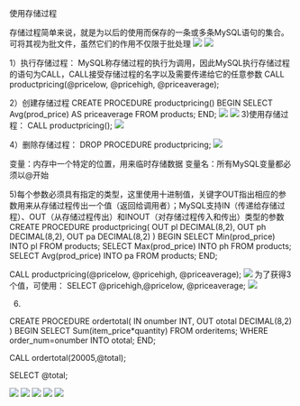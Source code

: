 使用存储过程


存储过程简单来说，就是为以后的使用而保存的一条或多条MySQL语句的集合。可将其视为批文件，虽然它们的作用不仅限于批处理
![](https://tva1.sinaimg.cn/large/008eGmZEly1gorwwtjskzj30c20eiteh.jpg)
![](https://tva1.sinaimg.cn/large/008eGmZEly1gorwx1tyugj30c20670vn.jpg)

1）执行存储过程：
MySQL称存储过程的执行为调用，因此MySQL执行存储过程的语句为CALL，CALL接受存储过程的名字以及需要传递给它的任意参数
CALL productpricing(@pricelow,
                                    @pricehigh,
                                    @priceaverage);

2）创建存储过程
CREATE PROCEDURE productpricing()
BEGIN
     SELECT Avg(prod_price) AS priceaverage
     FROM products;
END;
![](https://tva1.sinaimg.cn/large/008eGmZEly1gorwxb4n6qj30bb0ar10l.jpg)
![](https://tva1.sinaimg.cn/large/008eGmZEly1gorwxpz7mqj30bb02t40i.jpg)
3)使用存储过程：
CALL productpricing();
![](https://tva1.sinaimg.cn/large/008eGmZEly1gorwxyajenj302c01k3yk.jpg)

4）删除存储过程：
DROP PROCEDURE productpricing;
![](https://tva1.sinaimg.cn/large/008eGmZEly1gorwy82yv0j30ba023400.jpg)

变量：内存中一个特定的位置，用来临时存储数据
变量名：所有MySQL变量都必须以@开始

5)每个参数必须具有指定的类型，这里使用十进制值，关键字OUT指出相应的参数用来从存储过程传出一个值（返回给调用者）；MySQL支持IN（传递给存储过程）、OUT（从存储过程传出）和INOUT（对存储过程传入和传出）类型的参数
CREATE PROCEDURE productpricing(
     OUT pl DECIMAL(8,2),
     OUT ph DECIMAL(8,2),
     OUT pa DECIMAL(8,2)
)
BEGIN
     SELECT Min(prod_price)
     INTO pl
     FROM products;
     SELECT Max(prod_price)
     INTO ph
     FROM products;
     SELECT Avg(prod_price)
     INTO pa
     FROM products;
END;

CALL productpricing(@pricelow,
                                    @pricehigh,
                                    @priceaverage);
![](https://tva1.sinaimg.cn/large/008eGmZEly1gorwyj99pgj30b403540r.jpg)
为了获得3个值，可使用：
SELECT @pricehigh,@pricelow, @priceaverage;
![](https://tva1.sinaimg.cn/large/008eGmZEly1gorwyqi83qj306b01hdg2.jpg)

6)
CREATE PROCEDURE ordertotal(
     IN onumber INT,
     OUT ototal DECIMAL(8,2)
)
BEGIN
   SELECT Sum(item_price*quantity)
   FROM orderitems;
   WHERE order_num=onumber
   INTO ototal;
END;

CALL ordertotal(20005,@total);

SELECT @total;

![](https://tva1.sinaimg.cn/large/008eGmZEly1gorwz1ickmj301d01ht8p.jpg)
![](https://tva1.sinaimg.cn/large/008eGmZEly1gorwz8cyl4j30bl0ezjut.jpg)
![](https://tva1.sinaimg.cn/large/008eGmZEly1gorwzf6ygvj30bl01w74f.jpg)
![](https://tva1.sinaimg.cn/large/008eGmZEly1gorwzlzcnyj30bl0foteu.jpg)
![](https://tva1.sinaimg.cn/large/008eGmZEly1gorwzurosaj30bl0ajwji.jpg)
